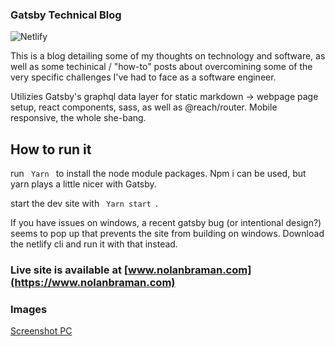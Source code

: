 ### Gatsby Technical Blog

![Netlify](https://img.shields.io/netlify/9ccdad1b-04a6-41fd-9c4b-fda041a8872a)



This is a blog detailing some of my thoughts on technology and software, as well as some techinical / "how-to" posts about overcomining some of the very specific challenges I've had to face as a software engineer. 

Utilizies Gatsby's graphql data layer for static markdown -> webpage page setup, react components, sass, as well as @reach/router. Mobile responsive, the whole she-bang. 

## How to run it

run <code> Yarn </code> to install the node module packages. Npm i can be used, but yarn plays a little nicer with Gatsby. 

start the dev site with <code> Yarn start </code>. 

If you have issues on windows, a recent gatsby bug (or intentional design?) seems to pop up that prevents the site from building on windows. Download the netlify cli and run it with that instead. 


### Live site is available at [www.nolanbraman.com](https://www.nolanbraman.com)

### Images
[Screenshot PC](https://i.imgur.com/e9aSKIU.png)
